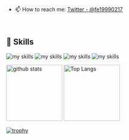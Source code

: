 <br>

- 📫 How to reach me: [Twitter - @fe19990217](https://twitter.com/fe19990217)

<br>

## 🌱 Skills
<img alt="my skills" src="https://skillicons.dev/icons?theme=dark&perline=7&i=html,css,js,ts,react,next,cs" />
<img alt="my skills" src="https://skillicons.dev/icons?theme=dark&perline=7&i=nodejs,nestjs,php,laravel,mysql,mongo" />

<img alt="my skills" src="https://skillicons.dev/icons?theme=dark&perline=7&i=azure,firebase,githubactions,apollo,graphql,docker" />
<img alt="my skills" src="https://skillicons.dev/icons?theme=dark&perline=7&i=figma,notion" />
<br>

<p align=left> 
  <img alt="github stats" height="150px" src="https://github-readme-stats.vercel.app/api?username=funayamateppei&theme=onedark&show_icons=true" />

  <img alt="Top Langs" height="150px" src="http://github-profile-summary-cards.vercel.app/api/cards/productive-time?username=funayamateppei&theme=onedark&utcOffset=9" />
</p>
  
[![trophy](https://github-profile-trophy.vercel.app/?username=funayamateppei&theme=onedark&title=-Stars,-Reviews)](https://github.com/ryo-ma/github-profile-trophy)
